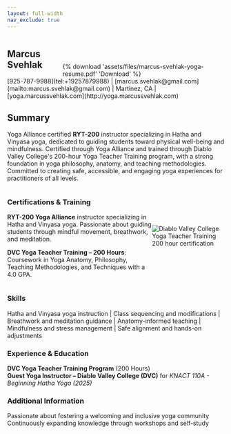 ```yaml
---
layout: full-width
nav_exclude: true
---
```

<div style="display: flex; align-items: flex-end; gap: 8px;">
  <h2><strong>Marcus Svehlak</strong></h2>
  {% download 'assets/files/marcus-svehlak-yoga-resume.pdf' 'Download' %}
</div>
[925-787-9988](tel:+19257879988) | [marcus.svehlak@gmail.com](mailto:marcus.svehlak@gmail.com) | Martinez, CA | [yoga.marcussvehlak.com](http://yoga.marcussvehlak.com)

## **Summary**  
Yoga Alliance certified **RYT-200** instructor specializing in Hatha and Vinyasa yoga, dedicated to guiding students toward physical well-being and mindfulness. Certified through Yoga Alliance and trained through Diablo Valley College's 200-hour Yoga Teacher Training program, with a strong foundation in yoga philosophy, anatomy, and teaching methodologies. Committed to creating safe, accessible, and engaging yoga experiences for practitioners of all levels.

<div style="display: flex; align-items: center;">
  <div style="flex: 2;"> <!-- 3/4 of the page -->
    <h3><strong>Certifications & Training</strong></h3>
      <p><strong>RYT-200 Yoga Alliance</strong> instructor specializing in Hatha and Vinyasa yoga. Passionate about guiding students through mindful movement, breathwork, and meditation.</p>
      <p><strong>DVC Yoga Teacher Training – 200 Hours</strong>: Coursework in Yoga Anatomy, Philosophy, Teaching Methodologies, and Techniques with a 4.0 GPA.</p>
  </div>
  <div style="flex: 1"> <!-- 1/4 of the page -->
    <img src="{{site.baseurl}}/assets/img/dvc-ytt-200-certificate.jpg" alt="Diablo Valley College Yoga Teacher Training 200 hour certification" />
  </div>
</div>

### **Skills**
Hatha and Vinyasa yoga instruction | Class sequencing and modifications | Breathwork and meditation guidance | Anatomy-informed teaching | Mindfulness and stress management | Safe alignment and hands-on adjustments  

### **Experience & Education**
  **DVC Yoga Teacher Training Program** (200 Hours)  
  **Guest Yoga Instructor – Diablo Valley College (DVC)** for *KNACT 110A - Beginning Hatha Yoga (2025)*  

### **Additional Information**
  Passionate about fostering a welcoming and inclusive yoga community  
  Continuously expanding knowledge through workshops and self-study  